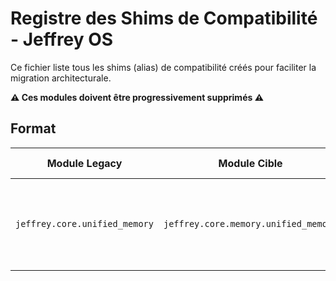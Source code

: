 # Registre des Shims de Compatibilité - Jeffrey OS

Ce fichier liste tous les shims (alias) de compatibilité créés pour faciliter
la migration architecturale.

**⚠️ Ces modules doivent être progressivement supprimés ⚠️**

## Format

| Module Legacy | Module Cible | Raison | Date Création | Deadline Suppression | Équipe |
|--------------|--------------|--------|---------------|---------------------|--------|
| `jeffrey.core.unified_memory` | `jeffrey.core.memory.unified_memory` | Consolidation architecturale, 3 versions → 1 (Production Ready 33ko), imports cassés | 2025-10-07 | Sprint M+2 | Claude+GPT+Grok+Gemini |
